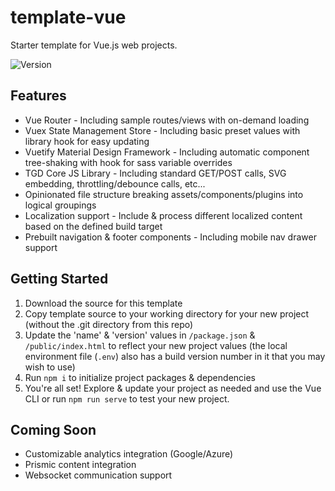 # template-vue

Starter template for Vue.js web projects.

![Version](https://img.shields.io/badge/version-v0.1.0.20210305-blue.svg)

## Features
* Vue Router - Including sample routes/views with on-demand loading
* Vuex State Management Store - Including basic preset values with library hook for easy updating
* Vuetify Material Design Framework - Including automatic component tree-shaking with hook for sass variable overrides
* TGD Core JS Library - Including standard GET/POST calls, SVG embedding, throttling/debounce calls, etc...
* Opinionated file structure breaking assets/components/plugins into logical groupings
* Localization support - Include & process different localized content based on the defined build target
* Prebuilt navigation & footer components - Including mobile nav drawer support

## Getting Started
1. Download the source for this template
1. Copy template source to your working directory for your new project (without the .git directory from this repo)
1. Update the 'name' & 'version' values in `/package.json` & `/public/index.html` to reflect your new project values (the local environment file (`.env`) also has a build version number in it that you may wish to use)
1. Run `npm i` to initialize project packages & dependencies
1. You're all set! Explore & update your project as needed and use the Vue CLI or run `npm run serve` to test your new project.

## Coming Soon
* Customizable analytics integration (Google/Azure)
* Prismic content integration
* Websocket communication support
